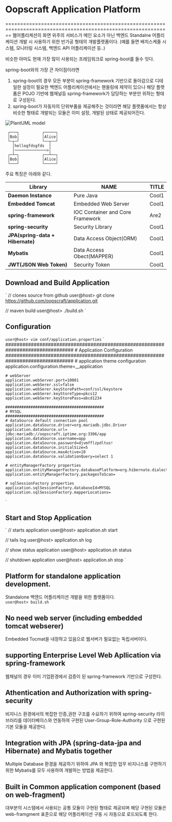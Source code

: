 # Oopscraft Application Platform
==============================================================================================================
웹어플리케션의 화면 위주의 서비스가 메인 요소가 아닌 백엔드 Standalne 어플리케이션 개발 시 사용하기 위한 반가공 형태의 개발플랫폼이다.
(예를 들면 배치스케줄 시스템, 모니터링 시스템, 백엔드 API 어플리케이션 등..)

비슷한 아마도 현재 가장 많이 사용되는 프레임워크로 spring-boot를 들수 잇다.

spring-boot와의 가장 큰 차이점이라면

1. spring-boot의 경우 모든 부분이 spring-framework 기반으로 돌아감으로 디테일한 설정이 필요한 백엔드 어플리케이션에서는 핸들링에 제약이 있으나 해당 플랫폼은 POJO 기반에 웹채널등 spring-framework가 담당하는 부분만 위하는 형태로 구성된다.
2. spring-boot가 자동자의 단위부품을 제공해주는 것이라면 해당 플랫폼에서는 항상 비슷한 형태로 개발되는 모듈은 이미 설정, 개발된 상태로 제공되어진다.

![PlantUML model](http://www.plantuml.com/plantuml/png/SoWkIImgAStDuNBAJrBGjLDmpCbCJbMmKiX8pSd9JqzBAGPXBeVKl1IW8W00)

     ┌───┐          ┌─────┐
     │Bob│          │Alice│
     └─┬─┘          └──┬──┘
       │hellogfdsgfds  │   
       │──────────────>│   
     ┌─┴─┐          ┌──┴──┐
     │Bob│          │Alice│
     └───┘          └─────┘

주요 특징은 아래와 같다.

| Library        			| NAME          | TITLE |
|-------------------------------------- |----------------|--------|
| **Daemon Instance**					| Pure Java      | Cool1  |
| **Embedded Tomcat**					| Embedded Web Server      | Cool1  |
| **spring-framework**				| IOC Container and Core Framework      			 | Are2           |
| **spring-security**      			| Security Library           | Cool1  |
| **JPA(spring-data + Hibernate)**	| Data Access Object(ORM)           | Cool1  |
| **Mybatis**   						| Data Access Obect(MAPPER)           | Cool1  |
| **JWT(JSON Web Token)**				| Security Token           | Cool1  |

## Download and Build Application
`
// clones source from github
user@host> git clone https://github.com/oopscraft/application.git

// maven build
user@host> ./build.sh
`

## Configuration
`
user@host> vim conf/application.properties
`
`
	################################################################################
	# Application Configuration
	################################################################################
	# application theme configuration
	application.configuration.theme=__application
	
	# webServer
	application.webServer.port=10001
	application.webSerer.ssl=false
	application.webSerer.keyStorePath=conf/ssl/keystore
	application.webSerer.keyStoreType=pkcs12
	application.webSerer.keyStorePass=abcd1234
	
	###########################################
	# MYSQL
	########################################### 
	# dataSource default connection pool
	application.dataSource.driver=org.mariadb.jdbc.Driver
	application.dataSource.url= jdbc:mariadb://oopscraft.iptime.org:3306/app
	application.dataSource.username=app
	application.dataSource.password=djvmfflzpdltus!
	application.dataSource.initialSize=5
	application.dataSource.maxActive=10
	application.dataSource.validationQuery=select 1
	
	# entityManagerFactory properties
	application.entityManagerFactory.databasePlatform=org.hibernate.dialect.MySQLDialect
	application.entityManagerFactory.packagesToScan=
	
	# sqlSessionFactory properties
	application.sqlSessionFactory.databaseId=MYSQL
	application.sqlSessionFactory.mapperLocations=
`

## Start and Stop Application
`
// starts application
user@host> application.sh start

// tails log 
user@host> application.sh log

// show status application
user@host> application.sh status

// shutdown application
user@host> application.sh stop
`

## Platform for standalone application development.
Standalone 백엔드 어플리케이션 개발을 위한 플랫폼이다.
<code>
user@host> build.sh 
</code>

## No need web server (including embedded tomcat webserer)
Embedded Tocmat을 내장하고 있음으로 웹서버가 필요없는 독립서버이다.

## supporting Enterprise Level Web Apllication via spring-framework
웹채널의 경우 이미 기업환경에서 검증이 된 spring-framework 기반으로 구성한다.

## Athentication and Authorization with spring-security
비지니스 환경에서의 복잡한 인증,권한 구조를 수요하기 위하여 spring-security 라이브러리를 데이터베이스와 연동하여 구현된 User-Group-Role-Authority 으로 구현된 기본 모듈을 제공한다.

## Integration with JPA (spring-data-jpa and Hibernate) and  Mybatis together
Multiple Database 환경을 제공하기 위하여 JPA 와 복잡한 업무 비지니스를 구현하기 위한 Mybatis를 모두 사용하여 개발하는 방법을 제공한다.

## Built in Common application component (based on web-fragment)
대부분의 시스템에서 사용되는 공통 모듈이 구현된 형태로 제공되며 해당 구현된 모듈은 web-framgment 표준으로 해당 어플리케이션 구동 시 자동으로 로드되도록 한다.



